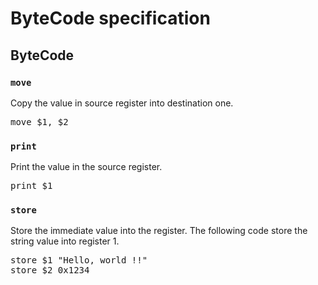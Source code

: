 # ByteCode specification

## ByteCode

### <code>move</code>
Copy the value in source register into destination one.
<pre>
move $1, $2
</pre>

### <code>print</code>
Print the value in the source register.
<pre>
print $1
</pre>

### <code>store</code>
Store the immediate value into the register.
The following code store the string value into register 1.
<pre>
store $1 "Hello, world !!"
store $2 0x1234
</pre>

